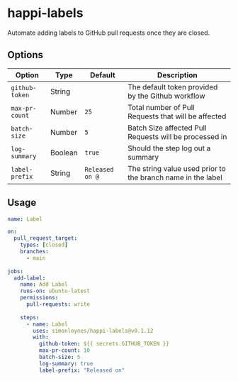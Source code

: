 # happi-labels
Automate adding labels to GitHub pull requests once they are closed.

## Options
|Option|Type|Default|Description|
|-|-|-|-|
|`github-token`|String||The default token provided by the Github workflow|
|`max-pr-count`|Number|`25`| Total number of Pull Requests that will be affected|
|`batch-size` |Number |`5`|Batch Size affected Pull Requests will be processed in| 
|`log-summary`|Boolean| `true`|Should the step log out a summary|
|`label-prefix`|String|`Released on @`|The string value used prior to the branch name in the label|
## Usage
```yaml
name: Label

on:
  pull_request_target:
    types: [closed]
    branches:
      - main
    
jobs:
  add-label:
    name: Add Label
    runs-on: ubuntu-latest
    permissions:
      pull-requests: write
      
    steps:
      - name: Label
        uses: simonloynes/happi-labels@v0.1.12
        with:
          github-token: ${{ secrets.GITHUB_TOKEN }}
          max-pr-count: 10
          batch-size: 5
          log-summary: true
          label-prefix: "Released on"

```
